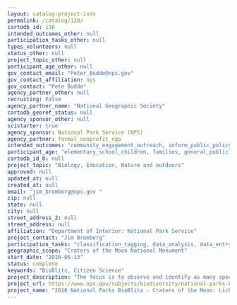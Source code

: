 ```yaml
---
layout: catalog-project-indv
permalink: /catalog/138/
cartodb_id: 138
intended_outcomes_other: null
participation_tasks_other: null
types_volunteers: null
status_other: null
project_topic_other: null
participant_age_other: null
gov_contact_email: "Peter_Budde@nps.gov"
gov_contact_affiliation: nps
gov_contact: "Pete Budde"
agency_partner_other: null
recruiting: False
agency_partner_name: "National Geographic Society"
cartodb_georef_status: null
agency_sponsor_other: null
scistarter: true
agency_sponsor: National Park Service (NPS)
agency_partner: formal_nonprofit_ngo
intended_outcomes: "community_engagement_outreach, inform_public_policy, io_education, operational_integration_use, research_advancement"
participant_age: "elementary_school_children, families, general_public, middle_school_children, targeted_group, teens"
cartodb_id_0: null
project_topic: "Biology, Education, Nature and outdoors"
approved: null
updated_at: null
created_at: null
email: "jim_bromberg@nps.gov "
zip: null
state: null
city: null
street_address_2: null
street_address: null
affiliation: "Department of Interior: National Park Service"
project_contact: "Jim Bromberg"
participation_tasks: "classification_tagging, data_analysis, data_entry, finding_entities, identification, learning, observation, site_selection_description, specimen_sample_collection"
geographic_scope: "Craters of the Moon National Monument"
start_date: "2016-05-13"
status: complete
keywords: "BioBlitz, Citizen Science"
project_description: "The focus is to observe and identify as many species of lichens as possible because there is relatively little information about lichen diversity at Craters of the Moon National Monument (CRMO). A 1988 air quality study at CRMO identified 30 lichens species but there has never been an actual attempt to inventory lichen diversity. Lichens are a known indicator of environmental health and an effective means of assessing environmental change."
project_url: https://www.nps.gov/subjects/biodiversity/national-parks-bioblitz.htm
project_name: "2016 National Parks BioBlitz - Craters of the Moon: Lichen Blitz"
---
```

